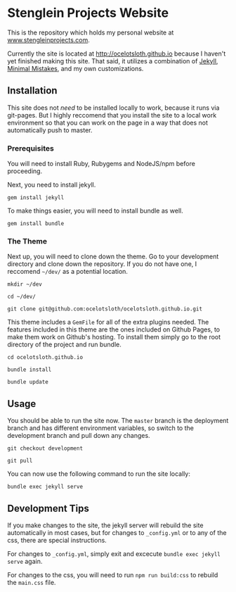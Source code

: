 # Stenglein Projects Website

This is the repository which holds my personal website at www.stengleinprojects.com.

Currently the site is located at http://ocelotsloth.github.io because I haven't yet
finished making this site. That said, it utilizes a combination of
[Jekyll](https://jekyllrb.com/), [Minimal Mistakes](https://mmistakes.github.io/minimal-mistakes/),
and my own customizations.

## Installation

This site does not *need* to be installed locally to work, because it runs via
git-pages. But I highly reccomend that you install the site to a local work
environment so that you can work on the page in a way that does not automatically
push to master.

### Prerequisites

You will need to install Ruby, Rubygems and NodeJS/npm before proceeding.

Next, you need to install jekyll.

`gem install jekyll`

To make things easier, you will need to install bundle as well.

`gem install bundle`

### The Theme

Next up, you will need to clone down the theme. Go to your development directory
and clone down the repository. If you do not have one, I reccomend `~/dev/` as a
potential location.

`mkdir ~/dev`

`cd ~/dev/`

`git clone git@github.com:ocelotsloth/ocelotsloth.github.io.git`

This theme includes a `GemFile` for all of the extra plugins needed. The
features included in this theme are the ones included on Github Pages, to make
them work on Github's hosting. To install them simply go to the root directory
of the project and run bundle.

`cd ocelotsloth.github.io`

`bundle install`

`bundle update`

## Usage

You should be able to run the site now. The `master` branch is the deployment
branch and has different environment variables, so switch to the development
branch and pull down any changes.

`git checkout development`

`git pull`

You can now use the following command to run the site locally:

`bundle exec jekyll serve`

## Development Tips

If you make changes to the site, the jekyll server will rebuild the site
automatically in most cases, but for changes to `_config.yml` or to any of the
css, there are special instructions.

For changes to `_config.yml`, simply exit and excecute `bundle exec jekyll serve`
again.

For changes to the css, you will need to run `npm run build:css` to rebuild the
`main.css` file.
